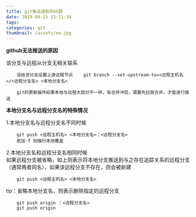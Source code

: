 ```yaml
---
title: git推送遇到的问题
date: 2019-09-15 15:11:34
tags:
categories: git
thumbnail: /assets/ee.jpg
---
```


**github无法推送的原因**

该分支与远程从分支无相关联系 


        没给该分支设置上游远程节点    git branch --set-upstream-to=<远程主机名>/<远程分支名> <本地分支名>

        git的更新操作如果本地与远程大部分不一样，有合并冲突，需要先拉取合并，才能进行推送



**本地分支名与远程分支名的特殊情况**

1.本地分支名与远程分支名不同时候

        git push <远程主机名> <本地分支名>：<远程分支名>   
        若加-f 则强行本地覆盖


2.本地分支名和远程分支名相同时候   
如果远程分支被省略，如上则表示将本地分支推送到与之存在追踪关系的远程分支（通常两者同名），如果该远程分支不存在，则会被新建

        git push <远程主机名> <本地分支名> 

tip：省略本地分支名，则表示删除指定的远程分支

        git push origin ：<远程分支名> 
        git push origin 


